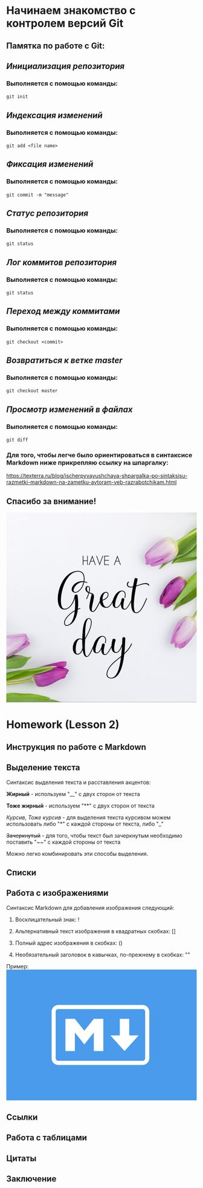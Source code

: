 # Начинаем знакомство с контролем версий Git

## Памятка по работе с Git:

## *Инициализация репозитория*

### Выполняется с помощью команды:
```
git init
```
## *Индексация изменений*

### Выполняется с помощью команды:
```
git add <file name>
```
## *Фиксация изменений*

### Выполняется с помощью команды:
```
git commit -m "message"
```
## *Статус репозитория*

### Выполняется с помощью команды:
```
git status
```
## *Лог коммитов репозитория*

### Выполняется с помощью команды:
```
git status
```
## *Переход между коммитами*

### Выполняется с помощью команды:
```
git checkout <commit>
```

## *Возвратиться к ветке master*

### Выполняется с помощью команды:
```
git checkout master
```

## *Просмотр изменений в файлах*

### Выполняется с помощью команды:
```
git diff
```

### **Для того, чтобы легче было ориентироваться в синтаксисе Markdown ниже прикрепляю ссылку на шпаргалку:**
<https://texterra.ru/blog/ischerpyvayushchaya-shpargalka-po-sintaksisu-razmetki-markdown-na-zametku-avtoram-veb-razrabotchikam.html>

## Спасибо за внимание!
![1](rep.jpg)

# Homework (Lesson 2)

## **Инструкция по работе с Markdown**

## Выделение текста

Синтаксис выделения текста и расставления акцентов:

__Жирный__ - используем "__" с двух сторон от текста


**Тоже жирный** - используем "**" с двух сторон от текста

*Курсив*, 
_Тоже курсив_ - для выделения текста курсивом можем использовать либо "*" с каждой стороны от текста, либо "_"

~~Зачеркнутый~~ - для того, чтобы текст был зачеркнутым необходимо поставить "~~" с каждой стороны от текста

Можно легко комбинировать эти способы выделения.

## Списки

## Работа с изображениями

Синтаксис Markdown для добавления изображения следующий:

1. Восклицательный знак: !

2. Альтернативный текст изображения в квадратных скобках: []

2. Полный адрес изображения в скобках: ()

2. Необязательный заголовок в кавычках, по-прежнему в скобках: ""

Пример:
![123](logo.PNG "Логотип Markdown")


## Ссылки

## Работа с таблицами

## Цитаты

## Заключение